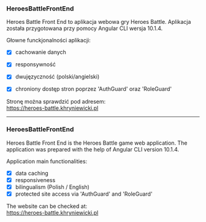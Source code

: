 ### HeroesBattleFrontEnd

Heroes Battle Front End to aplikacja webowa gry Heroes Battle. Aplikacja została przygotowana przy pomocy Angular CLI wersja 10.1.4.

Głowne funckjonalności aplikacji: 
- [x] cachowanie danych
- [x] responsywność
- [x] dwujęzyczność (polski/angielski)
- [x] chroniony dostęp stron poprzez 'AuthGuard' oraz 'RoleGuard'
  

Stronę można sprawdzić pod adresem:
\
https://heroes-battle.khryniewicki.pl
 
----

### HeroesBattleFrontEnd

Heroes Battle Front End is the Heroes Battle game web application. The application was prepared with the help of Angular CLI version 10.1.4.

Application main functionalities:
- [x] data caching
- [x] responsiveness
- [x] bilingualism (Polish / English)
- [x] protected site access via 'AuthGuard' and 'RoleGuard'

The website can be checked at:
\
https://heroes-battle.khryniewicki.pl
